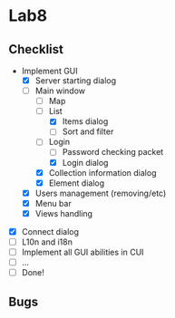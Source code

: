 # Lab8

## Checklist

  - Implement GUI
    - [X] Server starting dialog
    - [ ] Main window
      - [ ] Map
      - [ ] List
        - [X] Items dialog
        - [ ] Sort and filter
      - [ ] Login
        - [ ] Password checking packet
        - [X] Login dialog
      - [X] Collection information dialog
      - [X] Element dialog
    - [X] Users management (removing/etc)
    - [X] Menu bar
    - [X] Views handling
  - [X] Connect dialog
  - [ ] L10n and i18n
  - [ ] Implement all GUI abilities in CUI
  - [ ] ...
  - [ ] Done!

## Bugs
